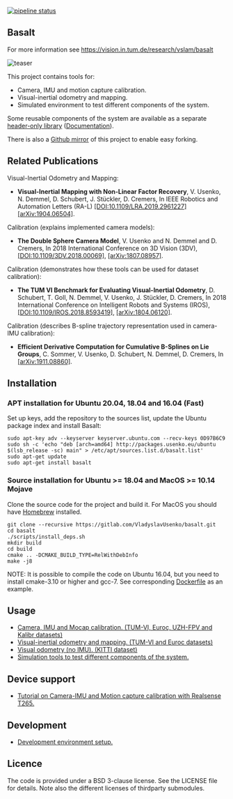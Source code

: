[![pipeline status](https://gitlab.com/VladyslavUsenko/basalt/badges/master/pipeline.svg)](https://gitlab.com/VladyslavUsenko/basalt/commits/master)

## Basalt
For more information see https://vision.in.tum.de/research/vslam/basalt

![teaser](doc/img/teaser.png)

This project contains tools for:
* Camera, IMU and motion capture calibration.
* Visual-inertial odometry and mapping.
* Simulated environment to test different components of the system.

Some reusable components of the system are available as a separate [header-only library](https://gitlab.com/VladyslavUsenko/basalt-headers) ([Documentation](https://vladyslavusenko.gitlab.io/basalt-headers/)).

There is also a [Github mirror](https://github.com/VladyslavUsenko/basalt-mirror) of this project to enable easy forking.

## Related Publications
Visual-Inertial Odometry and Mapping:
* **Visual-Inertial Mapping with Non-Linear Factor Recovery**, V. Usenko, N. Demmel, D. Schubert, J. Stückler, D. Cremers, In IEEE Robotics and Automation Letters (RA-L) [[DOI:10.1109/LRA.2019.2961227]](https://doi.org/10.1109/LRA.2019.2961227) [[arXiv:1904.06504]](https://arxiv.org/abs/1904.06504).

Calibration (explains implemented camera models):
* **The Double Sphere Camera Model**, V. Usenko and N. Demmel and D. Cremers, In 2018 International Conference on 3D Vision (3DV), [[DOI:10.1109/3DV.2018.00069]](https://doi.org/10.1109/3DV.2018.00069), [[arXiv:1807.08957]](https://arxiv.org/abs/1807.08957).

Calibration (demonstrates how these tools can be used for dataset calibration):
* **The TUM VI Benchmark for Evaluating Visual-Inertial Odometry**, D. Schubert, T. Goll,  N. Demmel, V. Usenko, J. Stückler, D. Cremers, In 2018 International Conference on Intelligent Robots and Systems (IROS), [[DOI:10.1109/IROS.2018.8593419]](https://doi.org/10.1109/IROS.2018.8593419), [[arXiv:1804.06120]](https://arxiv.org/abs/1804.06120).

Calibration (describes B-spline trajectory representation used in camera-IMU calibration):
* **Efficient Derivative Computation for Cumulative B-Splines on Lie Groups**, C. Sommer, V. Usenko, D. Schubert, N. Demmel, D. Cremers, In [[arXiv:1911.08860]](https://arxiv.org/abs/1911.08860).


## Installation
### APT installation for Ubuntu 20.04, 18.04 and 16.04 (Fast)
Set up keys, add the repository to the sources list, update the Ubuntu package index and install Basalt:
```
sudo apt-key adv --keyserver keyserver.ubuntu.com --recv-keys 0D97B6C9
sudo sh -c 'echo "deb [arch=amd64] http://packages.usenko.eu/ubuntu $(lsb_release -sc) main" > /etc/apt/sources.list.d/basalt.list'
sudo apt-get update
sudo apt-get install basalt
```

### Source installation for Ubuntu >= 18.04 and MacOS >= 10.14 Mojave
Clone the source code for the project and build it. For MacOS you should have [Homebrew](https://brew.sh/) installed.
```
git clone --recursive https://gitlab.com/VladyslavUsenko/basalt.git
cd basalt
./scripts/install_deps.sh
mkdir build
cd build
cmake .. -DCMAKE_BUILD_TYPE=RelWithDebInfo
make -j8
```
NOTE: It is possible to compile the code on Ubuntu 16.04, but you need to install cmake-3.10 or higher and gcc-7. See corresponding [Dockerfile](docker/b_image_xenial/Dockerfile) as an example.

## Usage
* [Camera, IMU and Mocap calibration. (TUM-VI, Euroc, UZH-FPV and Kalibr datasets)](doc/Calibration.md)
* [Visual-inertial odometry and mapping. (TUM-VI and Euroc datasets)](doc/VioMapping.md)
* [Visual odometry (no IMU). (KITTI dataset)](doc/Vo.md)
* [Simulation tools to test different components of the system.](doc/Simulation.md)

## Device support
* [Tutorial on Camera-IMU and Motion capture calibration with Realsense T265.](doc/Realsense.md)

## Development
* [Development environment setup.](doc/DevSetup.md)

## Licence
The code is provided under a BSD 3-clause license. See the LICENSE file for details.
Note also the different licenses of thirdparty submodules.
